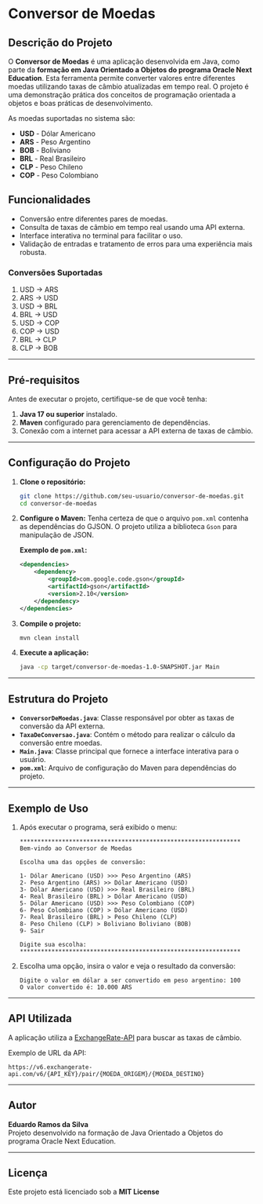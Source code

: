 # Conversor de Moedas

## Descrição do Projeto
O **Conversor de Moedas** é uma aplicação desenvolvida em Java, como parte da **formação em Java Orientado a Objetos do programa Oracle Next Education**. Esta ferramenta permite converter valores entre diferentes moedas utilizando taxas de câmbio atualizadas em tempo real. O projeto é uma demonstração prática dos conceitos de programação orientada a objetos e boas práticas de desenvolvimento.

As moedas suportadas no sistema são:
- **USD** - Dólar Americano
- **ARS** - Peso Argentino
- **BOB** - Boliviano
- **BRL** - Real Brasileiro
- **CLP** - Peso Chileno
- **COP** - Peso Colombiano

## Funcionalidades
- Conversão entre diferentes pares de moedas.
- Consulta de taxas de câmbio em tempo real usando uma API externa.
- Interface interativa no terminal para facilitar o uso.
- Validação de entradas e tratamento de erros para uma experiência mais robusta.

### Conversões Suportadas
1. USD → ARS
2. ARS → USD
3. USD → BRL
4. BRL → USD
5. USD → COP
6. COP → USD
7. BRL → CLP
8. CLP → BOB

---

## Pré-requisitos

Antes de executar o projeto, certifique-se de que você tenha:
1. **Java 17 ou superior** instalado.
2. **Maven** configurado para gerenciamento de dependências.
3. Conexão com a internet para acessar a API externa de taxas de câmbio.

---

## Configuração do Projeto

1. **Clone o repositório:**
   ```bash
   git clone https://github.com/seu-usuario/conversor-de-moedas.git
   cd conversor-de-moedas
   ```

2. **Configure o Maven:**
   Tenha certeza de que o arquivo `pom.xml` contenha as dependências do GJSON. O projeto utiliza a biblioteca `Gson` para manipulação de JSON.

   **Exemplo de `pom.xml`:**
   ```xml
   <dependencies>
       <dependency>
           <groupId>com.google.code.gson</groupId>
           <artifactId>gson</artifactId>
           <version>2.10</version>
       </dependency>
   </dependencies>
   ```

3. **Compile o projeto:**
   ```bash
   mvn clean install
   ```

4. **Execute a aplicação:**
   ```bash
   java -cp target/conversor-de-moedas-1.0-SNAPSHOT.jar Main
   ```

---

## Estrutura do Projeto

- **`ConversorDeMoedas.java`**: Classe responsável por obter as taxas de conversão da API externa.
- **`TaxaDeConversao.java`**: Contém o método para realizar o cálculo da conversão entre moedas.
- **`Main.java`**: Classe principal que fornece a interface interativa para o usuário.
- **`pom.xml`**: Arquivo de configuração do Maven para dependências do projeto.

---

## Exemplo de Uso

1. Após executar o programa, será exibido o menu:
   ```
   ***************************************************************
   Bem-vindo ao Conversor de Moedas
   
   Escolha uma das opções de conversão:
   
   1- Dólar Americano (USD) >>> Peso Argentino (ARS)
   2- Peso Argentino (ARS) >> Dólar Americano (USD)
   3- Dólar Americano (USD) >>> Real Brasileiro (BRL)
   4- Real Brasileiro (BRL) > Dólar Americano (USD)
   5- Dólar Americano (USD) >>> Peso Colombiano (COP)
   6- Peso Colombiano (COP) > Dólar Americano (USD)
   7- Real Brasileiro (BRL) > Peso Chileno (CLP)
   8- Peso Chileno (CLP) > Boliviano Boliviano (BOB)
   9- Sair
   
   Digite sua escolha:
   ***************************************************************
   ```

2. Escolha uma opção, insira o valor e veja o resultado da conversão:
   ```
   Digite o valor em dólar a ser convertido em peso argentino: 100
   O valor convertido é: 10.000 ARS
   ```

---

## API Utilizada

A aplicação utiliza a [ExchangeRate-API](https://www.exchangerate-api.com/) para buscar as taxas de câmbio.

Exemplo de URL da API:
```
https://v6.exchangerate-api.com/v6/{API_KEY}/pair/{MOEDA_ORIGEM}/{MOEDA_DESTINO}
```

---

## Autor

**Eduardo Ramos da Silva**  
Projeto desenvolvido na formação de Java Orientado a Objetos do programa Oracle Next Education.  

---

## Licença

Este projeto está licenciado sob a **MIT License**

